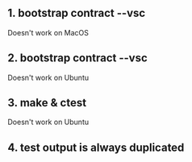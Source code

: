 
## 1. bootstrap contract --vsc
Doesn't work on MacOS

## 2. bootstrap contract --vsc
Doesn't work on Ubuntu

## 3. make & ctest
Doesn't work on Ubuntu

## 4. test output is always duplicated

